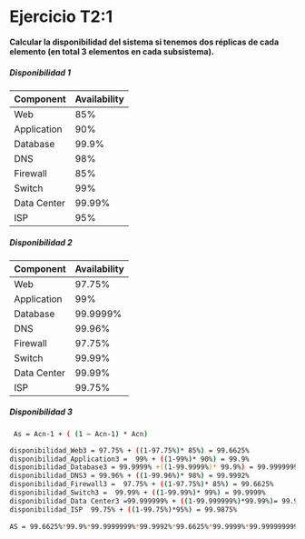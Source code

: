 # Ejercicio T2:1 

**Calcular la disponibilidad del sistema si tenemos dos réplicas de cada elemento (en total 3 elementos en cada subsistema).**

##### Disponibilidad 1
 Component    | Availability 
 -----------  | ----------- 
 Web          | 85% 
 Application  | 90% 
 Database     | 99.9% 
 DNS          | 98% 
 Firewall     | 85% 
 Switch       | 99% 
 Data Center  | 99.99% 
 ISP          | 95%
 
##### Disponibilidad 2

 Component    | Availability 
 -----------  | ----------- 
 Web          | 97.75% 
 Application  | 99% 
 Database     | 99.9999% 
 DNS          | 99.96% 
 Firewall     | 97.75% 
 Switch       | 99.99% 
 Data Center  | 99.99% 
 ISP          | 99.75% 

##### Disponibilidad 3 

```sh
 As = Acn-1 + ( (1 – Acn-1) * Acn)
```
```sh
disponibilidad_Web3 = 97.75% + ((1-97.75%)* 85%) = 99.6625% 
disponibilidad_Application3 =  99% + ((1-99%)* 90%) = 99.9% 
disponibilidad_Database3 = 99.9999% +((1-99.9999%)* 99.9%) = 99.9999999% 
disponibilidad_DNS3 = 99.96% + ((1-99.96%)* 98%) = 99.9992% 
disponibilidad_Firewall3 =  97.75% + ((1-97.75%)* 85%) = 99.6625% 
disponibilidad_Switch3 =  99.99% + ((1-99.99%)* 99%) = 99.9999% 
disponibilidad_Data Center3 =99.999999% + ((1-99.999999%)*99.99%)= 99.9999999999% 
disponibilidad_ISP  99.75% + ((1-99.75%)*95%) = 99.9875% 
 
AS = 99.6625%*99.9%*99.9999999%*99.9992%*99.6625%*99.9999%*99.9999999999%*99.9875%=99.2135165%
```
 
